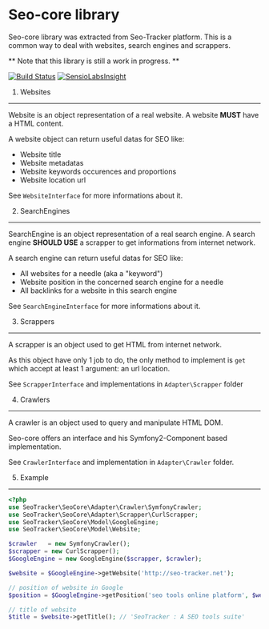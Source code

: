 Seo-core library
==========

Seo-core library was extracted from Seo-Tracker platform.
This is a common way to deal with websites, search engines and scrappers.

** Note that this library is still a work in progress. **

[![Build Status](https://api.travis-ci.org/seotracker/seo-core.svg?branch=master)](https://travis-ci.org/seotracker/seo-core)
[![SensioLabsInsight](https://insight.sensiolabs.com/projects/2c440481-3f27-4b15-a635-e7d701ac1ae4/small.png)](https://insight.sensiolabs.com/projects/2c440481-3f27-4b15-a635-e7d701ac1ae4)


1) Websites
---------------

Website is an object representation of a real website.
A website **MUST** have a HTML content.

A website object can return useful datas for SEO like:

* Website title
* Website metadatas
* Website keywords occurences and proportions
* Website location url

See ``WebsiteInterface`` for more informations about it.

2) SearchEngines
-----------------------

SearchEngine is an object representation of a real search engine.
A search engine **SHOULD USE** a scrapper to get informations from internet network.

A search engine can return useful datas for SEO like:

* All websites for a needle (aka a "keyword")
* Website position in the concerned search engine for a needle
* All backlinks for a website in this search engine

See ``SearchEngineInterface`` for more informations about it.

3) Scrappers
-----------------

A scrapper is an object used to get HTML from internet network.

As this object have only 1 job to do, the only method to implement is ``get``
which accept at least 1 argument: an url location.

See ``ScrapperInterface`` and implementations in ``Adapter\Scrapper`` folder

4) Crawlers
---------------

A crawler is an object used to query and manipulate HTML DOM.

Seo-core offers an interface and his Symfony2-Component based implementation.

See ``CrawlerInterface`` and implementation in ``Adapter\Crawler`` folder.


5) Example
---------------

```php
<?php
use SeoTracker\SeoCore\Adapter\Crawler\SymfonyCrawler;
use SeoTracker\SeoCore\Adapter\Scrapper\CurlScrapper;
use SeoTracker\SeoCore\Model\GoogleEngine;
use SeoTracker\SeoCore\Model\Website;

$crawler   = new SymfonyCrawler();
$scrapper = new CurlScrapper();
$GoogleEngine = new GoogleEngine($scrapper, $crawler);

$website = $GoogleEngine->getWebsite('http://seo-tracker.net');

// position of website in Google
$position = $GoogleEngine->getPosition('seo tools online platform', $website); // 1

// title of website
$title = $website->getTitle(); // 'SeoTracker : A SEO tools suite'
```
